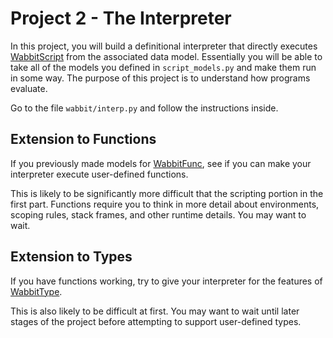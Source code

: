 # Project 2 - The Interpreter

In this project, you will build a definitional interpreter that
directly executes [WabbitScript](WabbitScript.md) from the associated
data model.  Essentially you will be able to take all of the models
you defined in `script_models.py` and make them run in some way. The
purpose of this project is to understand how programs evaluate.

Go to the file `wabbit/interp.py` and follow the instructions inside.

## Extension to Functions

If you previously made models for [WabbitFunc](WabbitFunc.md), see
if you can make your interpreter execute user-defined functions.

This is likely to be significantly more difficult that the scripting
portion in the first part.  Functions require you to think in more
detail about environments, scoping rules, stack frames, and other
runtime details.  You may want to wait.

## Extension to Types

If you have functions working, try to give your interpreter for
the features of [WabbitType](WabbitType.md).

This is also likely to be difficult at first.  You may want to
wait until later stages of the project before attempting to
support user-defined types.





